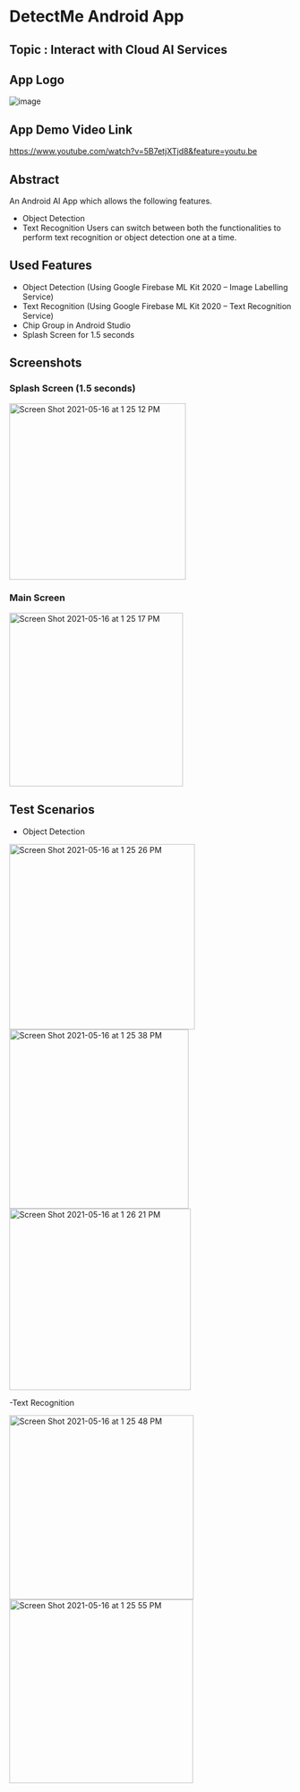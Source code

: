 # DetectMe Android App
## Topic : Interact with Cloud AI Services

## App Logo
![image](https://user-images.githubusercontent.com/37695314/118411773-18cfb500-b64b-11eb-8d4f-ede7c5d59d53.png)

## App Demo Video Link
https://www.youtube.com/watch?v=5B7etjXTjd8&feature=youtu.be

## Abstract
An Android AI App which allows the following features.
- Object Detection
-	Text Recognition
Users can switch between both the functionalities to perform text recognition or object detection one at a time.

## Used Features
-	Object Detection (Using Google Firebase ML Kit 2020 – Image Labelling Service)
-	Text Recognition (Using Google Firebase ML Kit 2020 – Text Recognition Service)
-	Chip Group in Android Studio
-	Splash Screen for 1.5 seconds

## Screenshots

### Splash Screen (1.5 seconds)
<img width="315" alt="Screen Shot 2021-05-16 at 1 25 12 PM" src="https://user-images.githubusercontent.com/37695314/118412638-f42a0c00-b64f-11eb-8485-6f2f6264a133.png">

### Main Screen
<img width="310" alt="Screen Shot 2021-05-16 at 1 25 17 PM" src="https://user-images.githubusercontent.com/37695314/118412648-01df9180-b650-11eb-9a91-5abe805d0a19.png">

## Test Scenarios

- Object Detection

<img width="331" alt="Screen Shot 2021-05-16 at 1 25 26 PM" src="https://user-images.githubusercontent.com/37695314/118412662-1b80d900-b650-11eb-8301-5cf043def974.png">

<img width="320" alt="Screen Shot 2021-05-16 at 1 25 38 PM" src="https://user-images.githubusercontent.com/37695314/118412684-32273000-b650-11eb-988f-a89357f153c6.png">

<img width="324" alt="Screen Shot 2021-05-16 at 1 26 21 PM" src="https://user-images.githubusercontent.com/37695314/118412690-40754c00-b650-11eb-87ca-6c912e211dbb.png">

-Text Recognition

<img width="329" alt="Screen Shot 2021-05-16 at 1 25 48 PM" src="https://user-images.githubusercontent.com/37695314/118412699-51be5880-b650-11eb-9af0-454e7f62e111.png">

<img width="328" alt="Screen Shot 2021-05-16 at 1 25 55 PM" src="https://user-images.githubusercontent.com/37695314/118412705-5aaf2a00-b650-11eb-9592-ccc4d6aa6b05.png">

